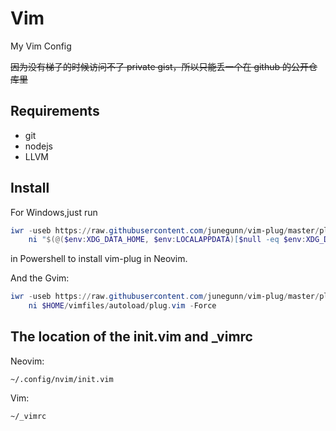 # Vim
My Vim Config

~~因为没有梯子的时候访问不了 private gist，所以只能丢一个在 github 的公开仓库里~~

## Requirements

- git
- nodejs
- LLVM

## Install

For Windows,just run

```powershell
iwr -useb https://raw.githubusercontent.com/junegunn/vim-plug/master/plug.vim |`
    ni "$(@($env:XDG_DATA_HOME, $env:LOCALAPPDATA)[$null -eq $env:XDG_DATA_HOME])/nvim-data/site/autoload/plug.vim" -Force
```

in Powershell to install vim-plug in Neovim.

And the Gvim:

```powershell
iwr -useb https://raw.githubusercontent.com/junegunn/vim-plug/master/plug.vim |`
    ni $HOME/vimfiles/autoload/plug.vim -Force
```

## The location of the init.vim and \_vimrc

Neovim:

`~/.config/nvim/init.vim`

Vim:

`~/_vimrc`
